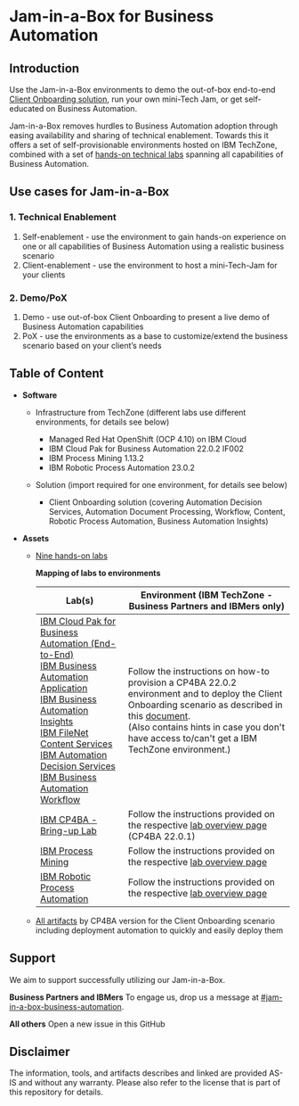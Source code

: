 # Jam-in-a-Box for Business Automation

## Introduction

Use the Jam-in-a-Box environments to demo the out-of-box end-to-end [Client Onboarding solution](https://github.com/IBM/cp4ba-client-onboarding-scenario), run your own mini-Tech Jam, or get self-educated on Business Automation.

Jam-in-a-Box removes hurdles to Business Automation adoption through easing availability and sharing of technical enablement. Towards this it offers a set of self-provisionable environments hosted on IBM TechZone, combined with a set of [hands-on technical labs](https://github.com/IBM/cp4ba-labs/tree/main/22.0.2) spanning all capabilities of Business Automation.

## Use cases for Jam-in-a-Box

### 1. Technical Enablement

1. Self-enablement - use the environment to gain hands-on experience on one or all capabilities of Business Automation using a realistic business scenario
2. Client-enablement - use the environment to host a mini-Tech-Jam for your clients

### 2. Demo/PoX

1. Demo - use out-of-box Client Onboarding to present a live demo of Business Automation capabilities
2. PoX - use the environments as a base to customize/extend the business scenario based on your client’s needs

## Table of Content

- **Software**

   - Infrastructure from TechZone (different labs use different environments, for details see below)
      - Managed Red Hat OpenShift (OCP 4.10) on IBM Cloud
      - IBM Cloud Pak for Business Automation 22.0.2 IF002
      - IBM Process Mining 1.13.2
      - IBM Robotic Process Automation 23.0.2

   - Solution (import required for one environment, for details see below)
      - Client Onboarding solution 
         (covering Automation Decision Services, Automation Document Processing, Workflow, Content, Robotic Process Automation, Business Automation Insights)

- **Assets**

   - [Nine hands-on labs](https://github.com/IBM/cp4ba-labs/tree/main/22.0.2)

      **Mapping of labs to environments**

      | Lab(s)                                                       | Environment (IBM TechZone - Business Partners and IBMers only) |
      | ------------------------------------------------------------ | ------------------------------------------------------------ |
      | [IBM Cloud Pak for Business Automation (End-to-End)](https://github.com/IBM/cp4ba-labs/blob/main/22.0.2/IBM%20Cloud%20Pak%20for%20Business%20Automation%20(End-to-End))<br/>[IBM Business Automation Application](https://github.com/IBM/cp4ba-labs/blob/main/22.0.2/Business%20Automation%20Application)<br/>[IBM Business Automation Insights](https://github.com/IBM/cp4ba-labs/blob/main/22.0.2/Business%20Automation%20Insights)<br/>[IBM FileNet Content Services](https://github.com/IBM/cp4ba-labs/blob/main/22.0.2/Content)<br/>[IBM Automation Decision Services](https://github.com/IBM/cp4ba-labs/blob/main/22.0.2/Decisions)<br/>[IBM Business Automation Workflow](https://github.com/IBM/cp4ba-labs/blob/main/22.0.2/Workflow) | Follow the instructions on how-to provision a CP4BA 22.0.2 environment and to deploy the Client Onboarding scenario as described in this [document](https://github.com/IBM/cp4ba-client-onboarding-scenario/blob/main/DeployingClientOnboarding2202.md).<br/>(Also contains hints in case you don't have access to/can't get a IBM TechZone environment.) |
      | [IBM CP4BA - Bring-up Lab](https://github.com/IBM/cp4ba-labs/blob/main/22.0.1/Bring-up) | Follow the instructions provided on the respective [lab overview page](https://github.com/IBM/cp4ba-labs/tree/main/22.0.1/Bring-up) (CP4BA 22.0.1) |
      | [IBM Process Mining](https://github.com/IBM/cp4ba-labs/blob/main/22.0.2/Process%20Mining) | Follow the instructions provided on the respective [lab overview page](https://github.com/IBM/cp4ba-labs/tree/main/22.0.2/Process%20Mining) |
      | [IBM Robotic Process Automation](https://github.com/IBM/cp4ba-labs/blob/main/22.0.1/Robotic%20Process%20Automation) | Follow the instructions provided on the respective [lab overview page](https://github.com/IBM/cp4ba-labs/tree/main/22.0.1/Robotic%20Process%20Automation) |

   - [All artifacts](https://github.com/IBM/cp4ba-client-onboarding-scenario) by CP4BA version for the Client Onboarding scenario including deployment automation to quickly and easily deploy them


## Support

We aim to support successfully utilizing our Jam-in-a-Box.

**Business Partners and IBMers**
To engage us, drop us a message at [#jam-in-a-box-business-automation](https://ibm-cloudpak-partners.slack.com/archives/C04SMFNLA3T).


**All others**
Open a new issue in this GitHub

## Disclaimer

The information, tools, and artifacts describes and linked are provided AS-IS and without any warranty. Please also refer to the license that is part of this repository for details.
